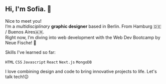 <h2> Hi, I'm  Sofia. 👋 </h2>

Nice to meet you! <br>
I’m a *multidisciplinary* **graphic designer** based in Berlin. From Hamburg 🇩🇪 / Buenos Aires🇦🇷. <br>
Right now, I’m diving into web development with the Web Dev Bootcamp by Neue Fische! 🐠

Skills I've learned so far:

```HTML``` ```CSS``` ```Javascript``` ```React```  ```Next.js``` ```MongoDB``` 

I love combining design and code to bring innovative projects to life. Let's talk tech!😉
